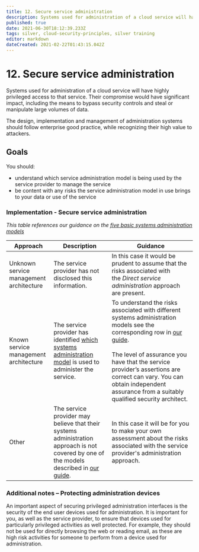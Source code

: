 ```yaml
---
title: 12. Secure service administration
description: Systems used for administration of a cloud service will have highly privileged access to that service.
published: true
date: 2021-06-30T18:12:39.233Z
tags: silver, cloud-security-principles, silver training
editor: markdown
dateCreated: 2021-02-22T01:43:15.042Z
---
```


# 12\. Secure service administration

Systems used for administration of a cloud service will have highly privileged access to that service. Their compromise would have significant impact, including the means to bypass security controls and steal or manipulate large volumes of data.

The design, implementation and management of administration systems should follow enterprise good practice, while recognizing their high value to attackers.

## Goals

You should:

-   understand which service administration model is being used by the service provider to manage the service
-   be content with any risks the service administration model in use brings to your data or use of the service

### **Implementation - Secure service administration**

*This table references our guidance on the* [*five basic systems administration models*](/guidance/systems-administration-architectures)

| **Approach** | **Description** | **Guidance** |
| --- | --- | --- |
| Unknown service management architecture | The service provider has not disclosed this information. | In this case it would be prudent to assume that the risks associated with the *Direct service administration* approach are present. |
| Known service management architecture | The service provider has identified [which systems administration model](/guidance/systems-administration-architectures) is used to administer the service. | To understand the risks associated with different systems administration models see the corresponding row in [our guide](/guidance/systems-administration-architectures).<br><br>The level of assurance you have that the service provider’s assertions are correct can vary. You can obtain independent assurance from a suitably qualified security architect. |
| Other | The service provider may believe that their systems administration approach is not covered by one of the models described in [our guide](/guidance/systems-administration-architectures). | In this case it will be for you to make your own assessment about the risks associated with the service provider's administration approach. |

### **Additional notes – Protecting administration devices**

An important aspect of securing privileged administration interfaces is the security of the end user devices used for administration. It is important for you, as well as the service provider, to ensure that devices used for particularly privileged activities as well protected. For example, they should not be used for directly browsing the web or reading email, as these are high risk activities for someone to perform from a device used for administration.